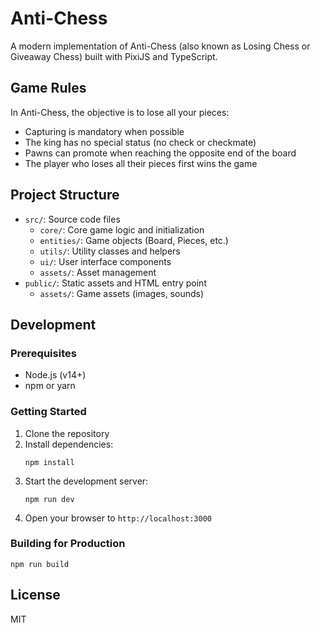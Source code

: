 # Anti-Chess

A modern implementation of Anti-Chess (also known as Losing Chess or Giveaway Chess) built with PixiJS and TypeScript.

## Game Rules

In Anti-Chess, the objective is to lose all your pieces:

- Capturing is mandatory when possible
- The king has no special status (no check or checkmate)
- Pawns can promote when reaching the opposite end of the board
- The player who loses all their pieces first wins the game

## Project Structure

- `src/`: Source code files
  - `core/`: Core game logic and initialization
  - `entities/`: Game objects (Board, Pieces, etc.)
  - `utils/`: Utility classes and helpers
  - `ui/`: User interface components
  - `assets/`: Asset management
- `public/`: Static assets and HTML entry point
  - `assets/`: Game assets (images, sounds)

## Development

### Prerequisites

- Node.js (v14+)
- npm or yarn

### Getting Started

1. Clone the repository
2. Install dependencies:
   ```
   npm install
   ```
3. Start the development server:
   ```
   npm run dev
   ```
4. Open your browser to `http://localhost:3000`

### Building for Production

```
npm run build
```

## License

MIT
